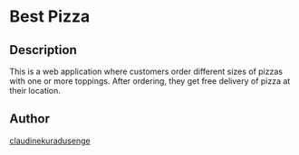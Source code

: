 # Best Pizza

## Description

This is a web application where customers order different sizes of pizzas with one or more toppings. After ordering, they get free delivery of pizza at their location.

## Author

[claudinekuradusenge](https://github.com/kclaudine/Best-Pizza.git)